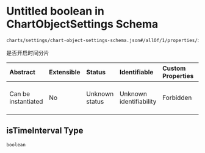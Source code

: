 # Untitled boolean in ChartObjectSettings Schema

```txt
charts/settings/chart-object-settings-schema.json#/allOf/1/properties/isTimeInterval
```

是否开启时间分片

| Abstract            | Extensible | Status         | Identifiable            | Custom Properties | Additional Properties | Access Restrictions | Defined In                                                                                                             |
| :------------------ | :--------- | :------------- | :---------------------- | :---------------- | :-------------------- | :------------------ | :--------------------------------------------------------------------------------------------------------------------- |
| Can be instantiated | No         | Unknown status | Unknown identifiability | Forbidden         | Allowed               | none                | [chart-object-settings-schema.json\*](../out/charts/settings/chart-object-settings-schema.json "open original schema") |

## isTimeInterval Type

`boolean`
